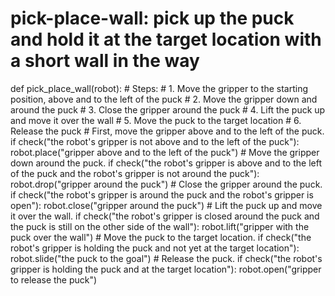 # pick-place-wall: pick up the puck and hold it at the target location with a short wall in the way
def pick_place_wall(robot):
    # Steps:
    #  1. Move the gripper to the starting position, above and to the left of the puck
    #  2. Move the gripper down and around the puck 
    #  3. Close the gripper around the puck
    #  4. Lift the puck up and move it over the wall
    #  5. Move the puck to the target location
    #  6. Release the puck
    # First, move the gripper above and to the left of the puck. 
    if check("the robot's gripper is not above and to the left of the puck"):
        robot.place("gripper above and to the left of the puck")
    # Move the gripper down around the puck.
    if check("the robot's gripper is above and to the left of the puck and the robot's gripper is not around the puck"):
        robot.drop("gripper around the puck")
    # Close the gripper around the puck.
    if check("the robot's gripper is around the puck and the robot's gripper is open"):
        robot.close("gripper around the puck")
    # Lift the puck up and move it over the wall.
    if check("the robot's gripper is closed around the puck and the puck is still on the other side of the wall"):
        robot.lift("gripper with the puck over the wall")
    # Move the puck to the target location.
    if check("the robot's gripper is holding the puck and not yet at the target location"):
        robot.slide("the puck to the goal")
    # Release the puck.
    if check("the robot's gripper is holding the puck and at the target location"):
        robot.open("gripper to release the puck")